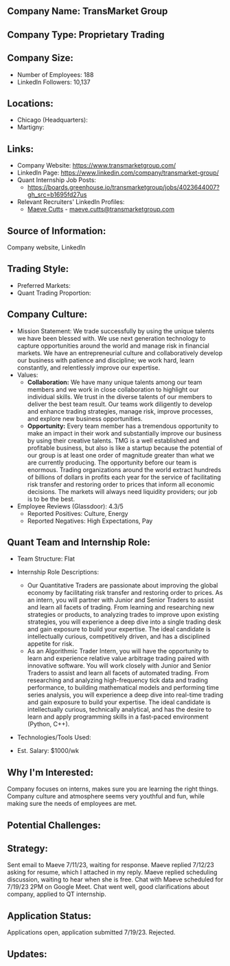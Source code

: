 ## Company Name: TransMarket Group

## Company Type: Proprietary Trading

## Company Size:
- Number of Employees: 188
- LinkedIn Followers: 10,137

## Locations:
- Chicago (Headquarters): 
- Martigny: 

## Links:
- Company Website: https://www.transmarketgroup.com/
- LinkedIn Page: https://www.linkedin.com/company/transmarket-group/
- Quant Internship Job Posts: 
  - https://boards.greenhouse.io/transmarketgroup/jobs/4023644007?gh_src=b1695fd27us
- Relevant Recruiters' LinkedIn Profiles: 
  - [Maeve Cutts](https://www.linkedin.com/in/maevecutts/) - maeve.cutts@transmarketgroup.com

## Source of Information:
Company website, LinkedIn

## Trading Style:
- Preferred Markets: 
- Quant Trading Proportion: 

## Company Culture:
- Mission Statement: We trade successfully by using the unique talents we have been blessed with. We use next generation technology to capture opportunities around the world and manage risk in financial markets. We have an entrepreneurial culture and collaboratively develop our business with patience and discipline; we work hard, learn constantly, and relentlessly improve our expertise.
- Values: 
  - **Collaboration:** We have many unique talents among our team members and we work in close collaboration to highlight our individual skills. We trust in the diverse talents of our members to deliver the best team result. Our teams work diligently to develop and enhance trading strategies, manage risk, improve processes, and explore new business opportunities.
  - **Opportunity:** Every team member has a tremendous opportunity to make an impact in their work and substantially improve our business by using their creative talents. TMG is a well established and profitable business, but also is like a startup because the potential of our group is at least one order of magnitude greater than what we are currently producing. The opportunity before our team is enormous. Trading organizations around the world extract hundreds of billions of dollars in profits each year for the service of facilitating risk transfer and restoring order to prices that inform all economic decisions. The markets will always need liquidity providers; our job is to be the best.
- Employee Reviews (Glassdoor): 4.3/5
  - Reported Positives: Culture, Energy
  - Reported Negatives: High Expectations, Pay

## Quant Team and Internship Role:
- Team Structure: Flat
- Internship Role Descriptions: 
  - Our Quantitative Traders are passionate about improving the global economy by facilitating risk transfer and restoring order to prices. As an intern, you will partner with Junior and Senior Traders to assist and learn all facets of trading. From learning and researching new strategies or products, to analyzing trades to improve upon existing strategies, you will experience a deep dive into a single trading desk and gain exposure to build your expertise. The ideal candidate is intellectually curious, competitively driven, and has a disciplined appetite for risk.
  - As an Algorithmic Trader Intern, you will have the opportunity to learn and experience relative value arbitrage trading paired with innovative software. You will work closely with Junior and Senior Traders to assist and learn all facets of automated trading. From researching and analyzing high-frequency tick data and trading performance, to building mathematical models and performing time series analysis, you will experience a deep dive into real-time trading and gain exposure to build your expertise. The ideal candidate is intellectually curious, technically analytical, and has the desire to learn and apply programming skills in a fast-paced environment (Python, C++).
- Technologies/Tools Used: 
  
- Est. Salary: $1000/wk

## Why I'm Interested:
Company focuses on interns, makes sure you are learning the right things. Company culture and atmosphere seems very youthful and fun, while making sure the needs of employees are met.

## Potential Challenges: 

## Strategy:
Sent email to Maeve 7/11/23, waiting for response.
Maeve replied 7/12/23 asking for resume, which I attached in my reply.
Maeve replied scheduling discussion, waiting to hear when she is free.
Chat with Maeve scheduled for 7/19/23 2PM on Google Meet.
Chat went well, good clarifications about company, applied to QT internship.

## Application Status:
Applications open, application submitted 7/19/23. Rejected.

## Updates:
